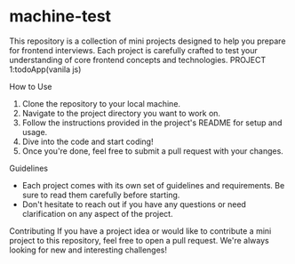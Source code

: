 ﻿# machine-test
This repository is a collection of mini projects designed to help you prepare for frontend interviews. Each project is carefully crafted to test your understanding of core frontend concepts and technologies.
PROJECT 1:todoApp(vanila js)



How to Use
1. Clone the repository to your local machine.
2. Navigate to the project directory you want to work on.
3. Follow the instructions provided in the project's README for setup and usage.
4. Dive into the code and start coding!
5. Once you're done, feel free to submit a pull request with your changes.

Guidelines
* Each project comes with its own set of guidelines and requirements. Be sure to read them carefully before starting.
* Don't hesitate to reach out if you have any questions or need clarification on any aspect of the project.

Contributing
If you have a project idea or would like to contribute a mini project to this repository, feel free to open a pull request. We're always looking for new and interesting challenges!
